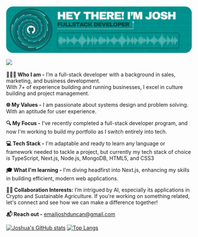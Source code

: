 ![Header](./github-header.png)

![](https://komarev.com/ghpvc/?username=jduncan017&label=PROFILE+VIEWS)

**🙋🏽‍♂️ Who I am -**
I’m a full-stack developer with a background in sales, marketing, and business development. \
With 7+ of experience building and running businesses, I excel in culture building and project management.

**🌐 My Values -**
I am passionate about systems design and problem solving. With an aptitude for user experience.

**🔍 My Focus -**
I've recently completed a full-stack developer program, and now I'm working to build my portfolio as I switch entirely into tech.

**💻 Tech Stack -**
I'm adaptable and ready to learn any language or framework needed to tackle a project, but currently my tech stack of choice is TypeScript, Next.js, Node.js, MongoDB, HTML5, and CSS3

**🎓 What I'm learning -**
I'm diving headfirst into Next.js, enhancing my skills in building efficient, modern web applications.

**👏🏽 Collaboration Interests:** 
I’m intrigued by AI, especially its applications in Crypto and Sustainable Agriculture. If you're working on something related, let's connect and see how we can make a difference together!

**📬 Reach out -**
[emailjoshduncan@gmail.com](mailto:emailjoshduncan@gmail.com)
  
[![Joshua's GitHub stats](https://github-readme-stats.vercel.app/api?username=jduncan017&theme=gotham&rank_icon=github&show_icons=true&line_height=28)](https://github.com/anuraghazra/github-readme-stats)
[![Top Langs](https://github-readme-stats.vercel.app/api/top-langs/?username=jduncan017&theme=gotham&layout=donut)](https://github.com/anuraghazra/github-readme-stats)
